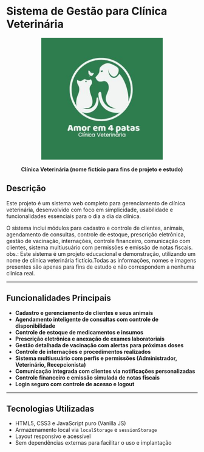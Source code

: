 
# Sistema de Gestão para Clínica Veterinária

<p align="center">
  <img src="https://raw.githubusercontent.com/daianemh/clinicaveterinariafront/refs/heads/main/clinica%20veterinaria%20front/Logotipo.jpg" alt="Logotipo Clínica Veterinária" width="320" />
</p>

<p align="center">
  <strong>Clínica Veterinária (nome fictício para fins de projeto e estudo)</strong>
</p>

## Descrição

Este projeto é um sistema web completo para gerenciamento de clínica veterinária, desenvolvido com foco em simplicidade, usabilidade e funcionalidades essenciais para o dia a dia da clínica.

O sistema inclui módulos para cadastro e controle de clientes, animais, agendamento de consultas, controle de estoque, prescrição eletrônica, gestão de vacinação, internações, controle financeiro, comunicação com clientes, sistema multiusuário com permissões e emissão de notas fiscais.
obs.: Este sistema é um projeto educacional e demonstração, utilizando um nome de clínica veterinária fictício.Todas as informações, nomes e imagens presentes são apenas para fins de estudo e não correspondem a nenhuma clínica real.

---

## Funcionalidades Principais

- **Cadastro e gerenciamento de clientes e seus animais**
- **Agendamento inteligente de consultas com controle de disponibilidade**
- **Controle de estoque de medicamentos e insumos**
- **Prescrição eletrônica e anexação de exames laboratoriais**
- **Gestão detalhada de vacinação com alertas para próximas doses**
- **Controle de internações e procedimentos realizados**
- **Sistema multiusuário com perfis e permissões (Administrador, Veterinário, Recepcionista)**
- **Comunicação integrada com clientes via notificações personalizadas**
- **Controle financeiro e emissão simulada de notas fiscais**
- **Login seguro com controle de acesso e logout**

---

## Tecnologias Utilizadas

- HTML5, CSS3 e JavaScript puro (Vanilla JS)
- Armazenamento local via `localStorage` e `sessionStorage`
- Layout responsivo e acessível
- Sem dependências externas para facilitar o uso e implantação





